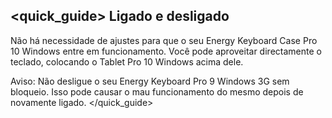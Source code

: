 ## <quick_guide> Ligado e desligado

Não há necessidade de ajustes para que o seu Energy Keyboard Case Pro 10 Windows entre em funcionamento. Você pode aproveitar directamente o teclado, colocando o Tablet Pro 10 Windows acima dele.

Aviso: Não desligue o seu Energy Keyboard Pro 9 Windows 3G sem bloqueio. Isso pode causar o mau funcionamento do mesmo depois de novamente ligado.
</quick_guide>
